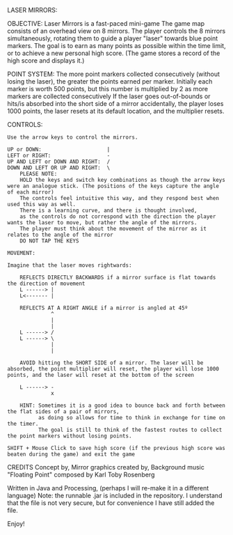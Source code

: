LASER MIRRORS:

OBJECTIVE:
Laser Mirrors is a fast-paced mini-game
The game map consists of an overhead view on 8 mirrors.
The player controls the 8 mirrors simultaneously, rotating them to guide a player "laser" towards blue point markers.
The goal is to earn as many points as possible within the time limit, or to achieve a new personal high score. (The game stores a record of the high score and displays it.)

POINT SYSTEM:
The more point markers collected consecutively (without losing the laser), the greater the points earned per marker. Initially each marker is worth 500 points, but this number is multiplied by 2 as more markers are collected consecutively
If the laser goes out-of-bounds or hits/is absorbed into the short side of a mirror accidentally, the player loses 1000 points, the laser resets at its default location, and the multiplier resets.

CONTROLS:

	Use the arrow keys to control the mirrors.
	
	UP or DOWN: 					|
	LEFT or RIGHT: 				    -
	UP AND LEFT or DOWN AND RIGHT:  /
	DOWN AND LEFT OR UP AND RIGHT:  \
		PLEASE NOTE:
		HOLD the keys and switch key combinations as though the arrow keys were an analogue stick. (The positions of the keys capture the angle of each mirror)
		The controls feel intuitive this way, and they respond best when used this way as well. 
		There is a learning curve, and there is thought involved, 
		as the controls do not correspond with the direction the player wants the laser to move, but rather the angle of the mirrors. 
		The player must think about the movement of the mirror as it relates to the angle of the mirror
		DO NOT TAP THE KEYS

	MOVEMENT:
	
	Imagine that the laser moves rightwards:
	
		REFLECTS DIRECTLY BACKWARDS if a mirror surface is flat towards the direction of movement
		L ------> |
		L<------- |
		
		REFLECTS AT A RIGHT ANGLE if a mirror is angled at 45º
				  ^
				  |
				  |
		L ------> /
		L ------> \
				  |
				  |
				  
		AVOID hitting the SHORT SIDE of a mirror. The laser will be absorbed, the point multiplier will reset, the player will lose 1000 points, and the laser will reset at the bottom of the screen
		
		L ------> -
				  x
	
		HINT: Sometimes it is a good idea to bounce back and forth between the flat sides of a pair of mirrors, 
			  as doing so allows for time to think in exchange for time on the timer.
			  The goal is still to think of the fastest routes to collect the point markers without losing points.
			  
	SHIFT + Mouse Click to save high score (if the previous high score was beaten during the game) and exit the game

CREDITS
Concept by,
Mirror graphics created by,
Background music "Floating Point" composed by Karl Toby Rosenberg

Written in Java and Processing, (perhaps I will re-make it in a different language)
Note: the runnable .jar is included in the repository. I understand that the file is not very secure, but for convenience I have still added the file.

Enjoy!